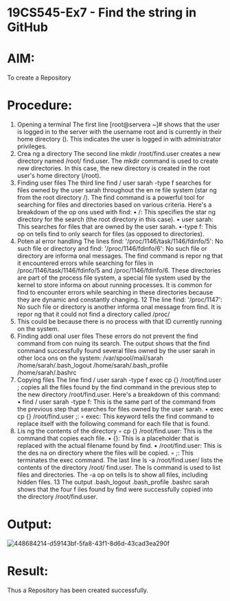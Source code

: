 # 19CS545-Ex7 - Find the string in GitHub

# AIM:
To create a Repository

# Procedure:

1. Opening a terminal 
The first line [root@servera ~]# shows that the user is logged in to the server with the 
username root and is currently in their home directory (). This indicates the user is logged in 
with administrator privileges. 
2. Crea ng a directory 
The second line mkdir /root/find.user creates a new directory named /root/
 find.user. The mkdir command is used to create new directories. In this case, the new 
directory is created in the root user's home directory (/root). 
3. Finding user files 
The third line find / user sarah -type f searches for files owned by the user sarah 
throughout the en re file system (star ng from the root directory /). The find command is a 
powerful tool for searching for files and directories based on various criteria. 
Here's a breakdown of the op ons used with find: 
• /: This specifies the star ng directory for the search (the root directory in this case). 
• user sarah: This searches for files that are owned by the user sarah. 
•-type f: This op on tells find to only search for files (as opposed to directories). 
4. Poten al error handling 
The lines find: '/proc/1146/task/1146/fdinfo/5': No such file or 
directory and find: '/proc/1146/fdinfo/6': No such file or 
directory are informa onal messages. The find command is repor ng that it encountered 
errors while searching for files in /proc/1146/task/1146/fdinfo/5 and /proc/1146/fdinfo/6. These 
directories are part of the process file system, a special file system used by the kernel to store 
informa on about running processes. It is common for find to encounter errors while searching 
in these directories because they are dynamic and constantly changing. 
12
The line find: '/proc/1147': No such file or directory is another 
informa onal message from find. It is repor ng that it could not find a directory called /proc/
 1147. This could be because there is no process with that ID currently running on the system. 
5. Finding addi onal user files 
These errors do not prevent the find command from con nuing its search. The output shows 
that the find command successfully found several files owned by the user sarah in other 
loca ons on the system: 
/var/spool/mail/sarah 
/home/sarah/.bash_logout 
/home/sarah/.bash_profile 
/home/sarah/.bashrc 
6. Copying files 
The line find / user sarah -type f exec cp {} /root/find.user \; copies all the files found by the find 
command in the previous step to the new directory /root/find.user. 
Here's a breakdown of this command: 
• find / user sarah -type f: This is the same part of the command from the 
previous step that searches for files owned by the user sarah. 
• exec cp {} /root/find.user \;:
 ◦ exec: This keyword tells the find command to replace itself with the following 
command for each file that is found. 
7. Lis ng the contents of the directory 
◦ cp {} /root/find.user: This is the command that copies each file. 
▪ {}: This is a placeholder that is replaced with the actual filename found by 
find. 
▪ /root/find.user: This is the des na on directory where the files will 
be copied. 
◦ ;: This terminates the exec command. 
The last line ls -a /root/find.user/ lists the contents of the directory /root/
 find.user. The ls command is used to list files and directories. The -a op on tells ls to 
show all files, including hidden files. 
13
The output .bash_logout .bash_profile .bashrc sarah shows that the four 
f
 iles found by find were successfully copied into the directory /root/find.user. 


# Output:
![448684214-d59143bf-5fa8-43f1-8d6d-43cad3ea290f](https://github.com/user-attachments/assets/599333d7-e521-4e66-a08d-e0fdd8a4222e)


# Result:

Thus a Repository has been created successfully.
